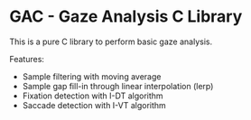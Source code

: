 # GAC - Gaze Analysis C Library

This is a pure C library to perform basic gaze analysis.

Features:
- Sample filtering with moving average
- Sample gap fill-in through linear interpolation (lerp)
- Fixation detection with I-DT algorithm
- Saccade detection with I-VT algorithm
